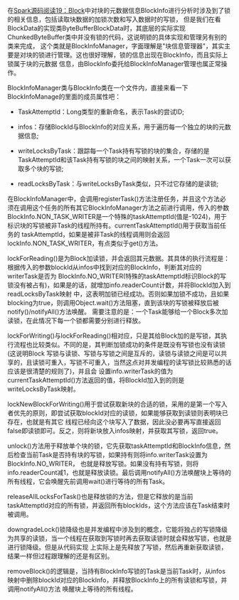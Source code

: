 在[Spark源码阅读19：Block](/Spark源码阅读19-Block/)中对块的元数据信息BlockInfo进行分析时涉及到了锁的相关信息，包括读取块数据的加锁次数和写入数据时的写锁，
但是我们在看BlockData的实现类ByteBufferBlockData时，其底层的实际实现ChunkedByteBuffer类中并没有锁的代码，这说明锁的具体实现和管理另有别的类来完成，
这个类就是BlockInfoManager，字面理解是"块信息管理器"，其实主要是对块的锁进行管理。这也很好理解，锁的信息出现在BlockInfo，而且实际上锁属于块的元数据
信息，由BlockInfo委托给BlockInfoManager管理也属正常操作。

BlockInfoManager类与BlockInfo类在一个文件内，直接来看一下BlockInfoManage的里面的成员属性吧：
  * TaskAttemptId：Long类型的重新命名，表示Task的尝试ID;

  * infos：存储BlockId与BlockInfo的对应关系，用于遍历每一个独立的块的元数据信息;

  * writeLocksByTask：跟踪每一个Task持有写锁的块的集合，存储的是TaskAttemptId和该Task持有写锁的块之间的映射关系，一个Task一次可以获取多个块的写锁;

  * readLocksByTask：与writeLocksByTask类似，只不过它存储的是读锁;

在BlockInfoManager中，会调用registerTask()方法注册任务，并且这个方法必须在调用这个任务的所有其它BlockInfoManager方法之前进行调用，传入的参数
BlockInfo.NON_TASK_WRITER是一个特殊的taskAttemptId(值是-1024)，用于标识块的写锁被非Task的线程所持有。currentTaskAttemptId()用于获取当前任务的
taskAttemptId，如果是被非Task的线程调用则会返回lockInfo.NON_TASK_WRITER，有点类似于get()方法。

lockForReading()是为Block加读锁，并会返回其元数据。其具体的执行流程是：根据传入的参数blockId从infos中找到对应的BlockInfo，判断其对应的writerTask是否为
BlockInfo.NO_WRITER(特殊的taskAttemptId标识Block的写锁没有被占有)，如果是的话，就增加info.readerCount计数，并将BlockId加入到readLocksByTask映射
中，这表明加锁已经成功。否则如果加锁不成功，且如果blocking为true，则调用Object.wait()方法阻塞，直到该块的写锁被释放后被notify()/notifyAll()方法唤醒。
需要注意的是：一个Task能够给一个Block多次加读锁，在此情况下每一个锁都需要分别进行释放。

lockForWriting()与lockForReading()相对应，只是其给Block加的是写锁，其执行流程也比较类似。不同的是，其判断加锁成功的条件是既没有写锁也没有读锁(这说明Block
写锁与读锁、写锁与写锁之间是互斥的，读锁与读锁之间是可以共享的，且读锁可重入，写锁不可重入，当然这点对并发编程的读写锁比较熟悉的话应该是很清楚的规则了)，并且会
设置info.writerTask的值为currentTaskAttemptId()方法返回的值，将BlockId加入到的则是writeLocksByTask映射。

lockNewBlockForWriting()用于尝试获取新块的合适的锁，采用的是第一个写入者优先的原则，即尝试获取blockId对应的读锁，如果能够获取到读锁则表明块已存在，也就是有其它
线程已经向这个块写入了数据，因此没必要再写直接返回false即读锁即可。反之，则将新块放入infos映射，并获取其写锁，返回true。

unlock()方法用于释放单个块的锁，它先获取taskAttemptId和BlockInfo信息，然后检查当前Task是否持有块的写锁，如果持有则将info.writerTask设置为BlockInfo.NO_WRITER，
也就是释放写锁。如果没有持有写锁，则将info.readerCount减1，也就是释放读锁。最后调用notifyAll()方法唤醒块上等待的所有线程，它会唤醒先前调用wait()进行等待的所有Task。

releaseAllLocksForTask()也是释放锁的方法，但是它释放的是当前taskAttemptId对应的所有锁，并返回所有blockIds，这个方法应该在Task结束时被调用。

downgradeLock()锁降级也是并发编程中涉及到的概念，它能将独占的写锁降级为共享的读锁，当一个线程在获取到写锁时再去获取读锁时就会释放写锁，也就是进行锁降级。但是从代码实现
上实际上是先释放了写锁，然后再重新获取读锁，结果一样但过程跟理解的还是有区别。

removeBlock()的逻辑是，当持有BlockInfo写锁的Task是当前Task时，从infos映射中删除blockId对应的BlockInfo，并释放BlockInfo上的所有读锁和写锁，并调用notifyAll()方法
唤醒块上等待的所有线程。